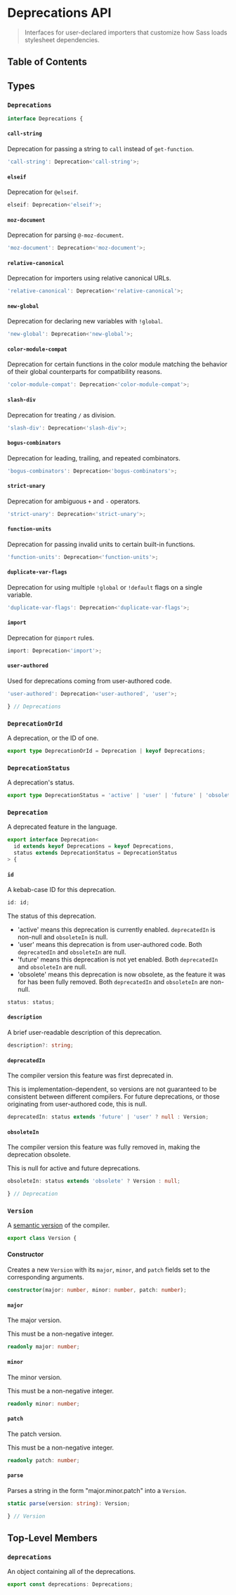 # Deprecations API

> Interfaces for user-declared importers that customize how Sass loads
> stylesheet dependencies.

## Table of Contents

## Types

### `Deprecations`

```ts
interface Deprecations {
```

#### `call-string`

Deprecation for passing a string to `call` instead of `get-function`.

```ts
'call-string': Deprecation<'call-string'>;
```

#### `elseif`

Deprecation for `@elseif`.

```ts
elseif: Deprecation<'elseif'>;
```

#### `moz-document`

Deprecation for parsing `@-moz-document`.

```ts
'moz-document': Deprecation<'moz-document'>;
```

#### `relative-canonical`

Deprecation for importers using relative canonical URLs.

```ts
'relative-canonical': Deprecation<'relative-canonical'>;
```

#### `new-global`

Deprecation for declaring new variables with `!global`.

```ts
'new-global': Deprecation<'new-global'>;
```

#### `color-module-compat`

Deprecation for certain functions in the color module matching the
behavior of their global counterparts for compatibility reasons.

```ts
'color-module-compat': Deprecation<'color-module-compat'>;
```

#### `slash-div`

Deprecation for treating `/` as division.

```ts
'slash-div': Deprecation<'slash-div'>;
```

#### `bogus-combinators`

Deprecation for leading, trailing, and repeated combinators.

```ts
'bogus-combinators': Deprecation<'bogus-combinators'>;
```

#### `strict-unary`

Deprecation for ambiguous `+` and `-` operators.

```ts
'strict-unary': Deprecation<'strict-unary'>;
```

#### `function-units`

Deprecation for passing invalid units to certain built-in functions.

```ts
'function-units': Deprecation<'function-units'>;
```

#### `duplicate-var-flags`

Deprecation for using multiple `!global` or `!default` flags on a single
variable.

```ts
'duplicate-var-flags': Deprecation<'duplicate-var-flags'>;
```

#### `import`

Deprecation for `@import` rules.

```ts
import: Deprecation<'import'>;
```

#### `user-authored`

Used for deprecations coming from user-authored code.

```ts
'user-authored': Deprecation<'user-authored', 'user'>;
```

```ts
} // Deprecations
```

### `DeprecationOrId`

A deprecation, or the ID of one.

```ts
export type DeprecationOrId = Deprecation | keyof Deprecations;
```

### `DeprecationStatus`

A deprecation's status.

```ts
export type DeprecationStatus = 'active' | 'user' | 'future' | 'obsolete';
```

### `Deprecation`

A deprecated feature in the language.

```ts
export interface Deprecation<
  id extends keyof Deprecations = keyof Deprecations,
  status extends DeprecationStatus = DeprecationStatus
> {
```

#### `id`

A kebab-case ID for this deprecation.

```ts
id: id;
```

The status of this deprecation.

* 'active' means this deprecation is currently enabled. `deprecatedIn` is
  non-null and `obsoleteIn` is null.
* 'user' means this deprecation is from user-authored code. Both `deprecatedIn`
  and `obsoleteIn` are null.
* 'future' means this deprecation is not yet enabled. Both `deprecatedIn` and
  `obsoleteIn` are null.
* 'obsolete' means this deprecation is now obsolete, as the feature it was for
  has been fully removed. Both `deprecatedIn` and `obsoleteIn` are non-null.

```ts
status: status;
```

#### `description`

A brief user-readable description of this deprecation.

```ts
description?: string;
```

#### `deprecatedIn`

The compiler version this feature was first deprecated in.

This is implementation-dependent, so versions are not guaranteed to be
consistent between different compilers. For future deprecations, or those
originating from user-authored code, this is null.

```ts
deprecatedIn: status extends 'future' | 'user' ? null : Version;
```

#### `obsoleteIn`

The compiler version this feature was fully removed in, making the deprecation
obsolete.

This is null for active and future deprecations.

```ts
obsoleteIn: status extends 'obsolete' ? Version : null;
```

```ts
} // Deprecation
```

### `Version`

A [semantic version] of the compiler.

[semantic version]: https://semver.org/

```ts
export class Version {
```

#### Constructor

Creates a new `Version` with its `major`, `minor`, and `patch` fields set to the
corresponding arguments.

```ts
constructor(major: number, minor: number, patch: number);
```

#### `major`

The major version.

This must be a non-negative integer.

```ts
readonly major: number;
```

#### `minor`

The minor version.

This must be a non-negative integer.

```ts
readonly minor: number;
```

#### `patch`

The patch version.

This must be a non-negative integer.

```ts
readonly patch: number;
```

#### `parse`

Parses a string in the form "major.minor.patch" into a `Version`.

```ts
static parse(version: string): Version;
```

```ts
} // Version
```

## Top-Level Members

### `deprecations`

An object containing all of the deprecations.

```ts
export const deprecations: Deprecations;
```
